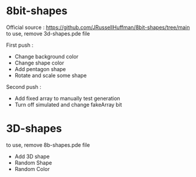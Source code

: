 # 8bit-shapes
Official source : https://github.com/JRussellHuffman/8bit-shapes/tree/main
to use, remove 3d-shapes.pde file

First push :
- Change background color
- Change shape color
- Add pentagon shape
- Rotate and scale some shape

Second push :
- Add fixed array to manually test generation
- Turn off simulated and change fakeArray bit

# 3D-shapes
to use, remove 8b-shapes.pde file
- Add 3D shape
- Random Shape
- Random Color
